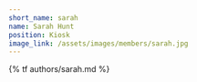 ```yaml
---
short_name: sarah
name: Sarah Hunt
position: Kiosk
image_link: /assets/images/members/sarah.jpg
---
```

{% tf authors/sarah.md %}